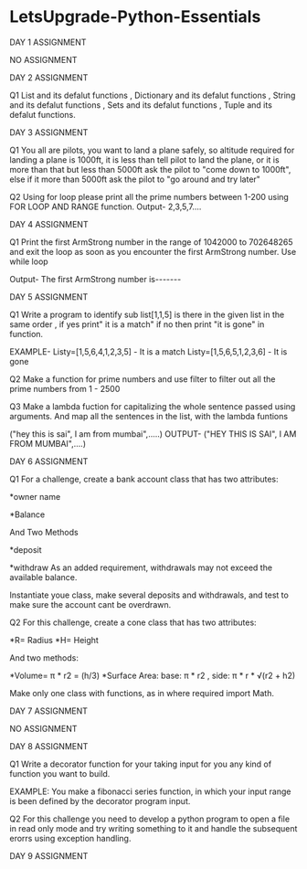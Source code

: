 # LetsUpgrade-Python-Essentials                                                                                                                                                                                                                                                                                                                                              
DAY 1 ASSIGNMENT

NO ASSIGNMENT



DAY 2 ASSIGNMENT
                                                                                                                                                                           
Q1 List and its defalut functions , Dictionary and its defalut functions , String and its defalut functions , Sets and its defalut functions , Tuple and its defalut functions.



DAY 3 ASSIGNMENT

Q1 You all are pilots, you want to land a plane safely, so altitude required for landing a plane is 1000ft, it is less than tell pilot to land the plane, or it is more than that but less than 5000ft ask the pilot to "come down to 1000ft", else if it more than 5000ft ask the pilot to "go around and try later"

Q2 Using for loop please print all the prime numbers between 1-200 using FOR LOOP AND RANGE function.
Output-
2,3,5,7....



DAY 4 ASSIGNMENT

Q1 Print the first ArmStrong number in the range of 1042000 to 702648265 and exit the loop as soon as you encounter the first ArmStrong number.
Use while loop

Output-
The first ArmStrong number is-------



DAY 5 ASSIGNMENT

Q1 Write a program to identify sub list[1,1,5] is there in the given list in the same order , if yes print" it is a match" if no then print "it is gone" in function.

EXAMPLE-
Listy=[1,5,6,4,1,2,3,5] - It is a match
Listy=[1,5,6,5,1,2,3,6] - It is gone

Q2 Make a function for prime numbers and use filter to filter out all the prime numbers from 1 - 2500

Q3 Make a lambda fuction for capitalizing the whole sentence passed using arguments. And map all the sentences in the list, with the lambda funtions

("hey this is sai", I am from mumbai",.....)
OUTPUT-
("HEY THIS IS SAI", I AM FROM MUMBAI",....)



DAY 6 ASSIGNMENT

Q1 For a challenge, create a bank account class that has two attributes:

*owner name

*Balance

And Two Methods

*deposit

*withdraw
As an added requirement, withdrawals may not exceed the available balance.

Instantiate youe class, make several deposits and withdrawals, and test to make sure the account cant be overdrawn.


Q2 For this challenge, create a cone class that has two attributes:

*R= Radius
*H= Height

And two methods:

*Volume= π * r2 = (h/3)
*Surface Area: base: π * r2 , side: π * r * √(r2 + h2)

Make only one class with functions, as in where required import Math.



DAY 7 ASSIGNMENT

NO ASSIGNMENT



DAY 8 ASSIGNMENT

Q1 Write a decorator function for your taking input for you any kind of function you want to build.

EXAMPLE: You make a fibonacci series function, in which your input range is been defined by the decorator program input.

Q2 For this challenge you need to develop a python program to open a file in read only mode and try writing something to it and handle the subsequent erorrs using exception handling.



DAY 9 ASSIGNMENT

